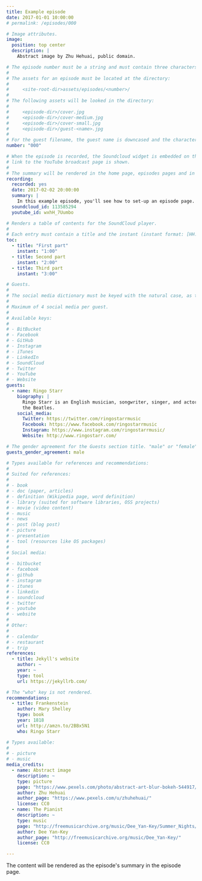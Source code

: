 ```yaml
---
title: Example episode
date: 2017-01-01 10:00:00
# permalink: /episodes/000

# Image attributes.
image:
  position: top center
  description: |
    Abstract image by Zhu Hehuai, public domain.

# The episode number must be a string and must contain three characters.
#
# The assets for an episode must be located at the directory:
#
#     <site-root-dir>assets/episodes/<number>/
#
# The following assets will be looked in the directory:
#
#     <episode-dir>/cover.jpg
#     <episode-dir>/cover-medium.jpg
#     <episode-dir>/cover-small.jpg
#     <episode-dir>/guest-<name>.jpg
#
# For the guest filename, the guest name is downcased and the characters are converted to ASCII.
number: "000"

# When the episode is recorded, the Soundcloud widget is embedded on the page. Otherwise, the broadcasting date and a
# link to the YouTube broadcast page is shown.
#
# The summary will be rendered in the home page, episodes pages and in the ATOM feed.
recording:
  recorded: yes
  date: 2017-02-02 20:00:00
  summary: |
    In this example episode, you'll see how to set-up an episode page.
  soundcloud_id: 113585294
  youtube_id: wxhH_7Uumbo

# Renders a table of contents for the SoundCloud player.
#
# Each entry must contain a title and the instant (instant format: [HH:]MM:SS).
toc:
  - title: "First part"
    instant: "1:00"
  - title: Second part
    instant: "2:00"
  - title: Third part
    instant: "3:00"

# Guests.
#
# The social media dictionary must be keyed with the natural case, as the key is used to label the link's title.
#
# Maximum of 4 social media per guest.
#
# Available keys:
#
# - BitBucket
# - Facebook
# - GitHub
# - Instagram
# - iTunes
# - LinkedIn
# - SoundCloud
# - Twitter
# - YouTube
# - Website
guests:
  - name: Ringo Starr
    biography: |
      Ringo Starr is an English musician, songwriter, singer, and actor who gained worldwide fame as the drummer for
      the Beatles.
    social_media:
      Twitter: https://twitter.com/ringostarrmusic
      Facebook: https://www.facebook.com/ringostarrmusic
      Instagram: https://www.instagram.com/ringostarrmusic/
      Website: http://www.ringostarr.com/

# The gender agreement for the Guests section title. "male" or "female". Defaults to "male".
guests_gender_agreement: male

# Types available for references and recommendations:
#
# Suited for references:
#
# - book
# - doc (paper, articles)
# - definition (Wikipedia page, word definition)
# - library (suited for software libraries, OSS projects)
# - movie (video content)
# - music
# - news
# - post (blog post)
# - picture
# - presentation
# - tool (resources like OS packages)
#
# Social media:
#
# - bitbucket
# - facebook
# - github
# - instagram
# - itunes
# - linkedin
# - soundcloud
# - twitter
# - youtube
# - website
#
# Other:
#
# - calendar
# - restaurant
# - trip
references:
  - title: Jekyll's website
    author: ~
    year: ~
    type: tool
    url: https://jekyllrb.com/

# The "who" key is not rendered.
recommendations:
  - title: Frankenstein
    author: Mary Shelley
    type: book
    year: 1818
    url: http://amzn.to/2BBx5N1
    who: Ringo Starr

# Types available:
#
# - picture
# - music
media_credits:
  - name: Abstract image
    description: ~
    type: picture
    page: "https://www.pexels.com/photo/abstract-art-blur-bokeh-544917/"
    author: Zhu Hehuai
    author_page: "https://www.pexels.com/u/zhuhehuai/"
    license: CC0
  - name: The Pianist
    description: ~
    type: music
    page: "http://freemusicarchive.org/music/Dee_Yan-Key/Summer_Nights/11--Dee_Yan-Key-The_Pianist"
    author: Dee Yan-Key
    author_page: "http://freemusicarchive.org/music/Dee_Yan-Key/"
    license: CC0

---
```


The content will be rendered as the episode's summary in the episode page.
